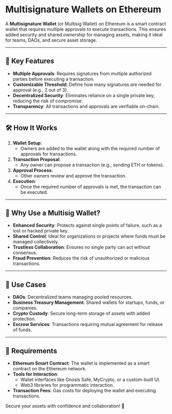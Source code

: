 # Multisignature Wallets on Ethereum

A **Multisignature Wallet** (or Multisig Wallet) on Ethereum is a smart contract wallet that requires multiple approvals to execute transactions. This ensures added security and shared ownership for managing assets, making it ideal for teams, DAOs, and secure asset storage.

---

## 🌟 Key Features

- **Multiple Approvals**: Requires signatures from multiple authorized parties before executing a transaction.
- **Customizable Threshold**: Define how many signatures are needed for approval (e.g., 2 out of 3).
- **Decentralized Security**: Eliminates reliance on a single private key, reducing the risk of compromise.
- **Transparency**: All transactions and approvals are verifiable on-chain.

---

## 🛠 How It Works

1. **Wallet Setup**: 
   - Owners are added to the wallet along with the required number of approvals for transactions.
2. **Transaction Proposal**: 
   - Any owner can propose a transaction (e.g., sending ETH or tokens).
3. **Approval Process**: 
   - Other owners review and approve the transaction.
4. **Execution**: 
   - Once the required number of approvals is met, the transaction can be executed.

---

## 🤔 Why Use a Multisig Wallet?

- **Enhanced Security**: Protects against single points of failure, such as a lost or hacked private key.
- **Shared Control**: Ideal for organizations or projects where funds must be managed collectively.
- **Trustless Collaboration**: Ensures no single party can act without consensus.
- **Fraud Prevention**: Reduces the risk of unauthorized or malicious transactions.

---

## 🚀 Use Cases

- **DAOs**: Decentralized teams managing pooled resources.
- **Business Treasury Management**: Shared wallets for startups, funds, or companies.
- **Crypto Custody**: Secure long-term storage of assets with added protection.
- **Escrow Services**: Transactions requiring mutual agreement for release of funds.

---

## 📝 Requirements

- **Ethereum Smart Contract**: The wallet is implemented as a smart contract on the Ethereum network.
- **Tools for Interaction**:
  - Wallet interfaces like Gnosis Safe, MyCrypto, or a custom-built UI.
  - Web3 libraries for programmatic interaction.
- **Transaction Fees**: Gas costs for deploying the wallet and executing transactions.



Secure your assets with confidence and collaboration! 🔐
